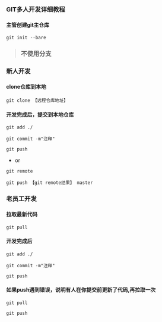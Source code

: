 ### GIT多人开发详细教程

#### 主管创建git主仓库
```
git init --bare
```

> ### **不使用分支**

### 新人开发

#### clone仓库到本地
```
git clone 【远程仓库地址】
```

#### 开发完成后，提交到本地仓库
```
git add ./
```
```
git commit -m"注释"
```
```
git push
```

* or
```
git remote
```
```
git push 【git remote结果】 master
```

### 老员工开发


#### 拉取最新代码
```
git pull
```

#### 开发完成后
```
git add ./
```
```
git commit -m"注释"
```
```
git push
```

#### 如果push遇到错误，说明有人在你提交前更新了代码,再拉取一次
```
git pull
```
```
git push
```


